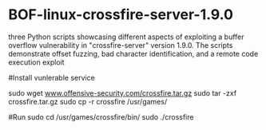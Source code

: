 # BOF-linux-crossfire-server-1.9.0
three Python scripts showcasing different aspects of exploiting a buffer overflow vulnerability in "crossfire-server" version 1.9.0. The scripts demonstrate offset fuzzing, bad character identification, and a remote code execution exploit

#Install vunlerable service 

sudo wget www.offensive-security.com/crossfire.tar.gz
sudo tar -zxf crossfire.tar.gz
sudo cp -r crossfire /usr/games/

#Run 
sudo cd /usr/games/crossfire/bin/
sudo ./crossfire

